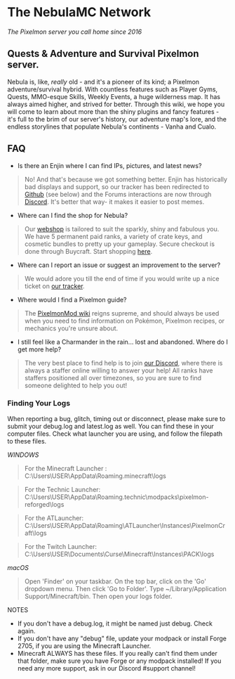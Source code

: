 # The NebulaMC Network
_The Pixelmon server you call home since 2016_

## Quests &amp; Adventure and Survival Pixelmon server. 
Nebula is, like, _really_ old - and it's a pioneer of its kind; a Pixelmon adventure/survival hybrid. With countless features such as Player Gyms, Quests, MMO-esque Skills, Weekly Events, a huge wilderness map. It has always aimed higher, and strived for better. Through this wiki, we hope you will come to learn about more than the shiny plugins and fancy features - it's full to the brim of our server's history, our adventure map's lore, and the endless storylines that populate Nebula's continents - Vanha and Cualo.

## FAQ
* Is there an Enjin where I can find IPs, pictures, and latest news?
> No! And that's because we got something better. Enjin has historically bad displays and support, so our tracker has been redirected to [Github](https://github.com/NebulaMC-GG) (see below) and the Forums interactions are now through [Discord](https://discord.gg/D7bpV2rzjU). It's better that way- it makes it easier to post memes.
* Where can I find the shop for Nebula?
> Our [webshop](https://store.nebulamc.gg/) is tailored to suit the sparkly, shiny and fabulous you. We have 5 permanent paid ranks, a variety of crate keys, and cosmetic bundles to pretty up your gameplay. Secure checkout is done through Buycraft. Start shopping [here](https://store.nebulamc.gg/).
* Where can I report an issue or suggest an improvement to the server?
> We would adore you till the end of time if you would write up a nice ticket on [our tracker](https://github.com/NebulaMC-GG).
* Where would I find a Pixelmon guide? 
> The [PixelmonMod wiki](http://pixelmonmod.com/wiki/index.php?title=Main_Page) reigns supreme, and should always be used when you need to find information on Pokémon, Pixelmon recipes, or mechanics you're unsure about.
* I still feel like a Charmander in the rain... lost and abandoned. Where do I get more help?
> The very best place to find help is to join [our Discord](https://discord.gg/D7bpV2rzjU), where there is always a staffer online willing to answer your help! All ranks have staffers positioned all over timezones, so you are sure to find someone delighted to help you out!

### Finding Your Logs 
When reporting a bug, glitch, timing out or disconnect, please make sure to submit your debug.log and latest.log as well. You can find these in your computer files. Check what launcher you are using, and follow the filepath to these files.

_WINDOWS_

> For the Minecraft Launcher : C:\Users\USER\AppData\Roaming\.minecraft\logs

> For the Technic Launcher: C:\Users\USER\AppData\Roaming\.technic\modpacks\pixelmon-reforged\logs

> For the ATLauncher: C:\Users\USER\AppData\Roaming\ATLauncher\Instances\PixelmonCraft\logs

> For the Twitch Launcher: C:\Users\USER\Documents\Curse\Minecraft\Instances\PACK\logs

_macOS_

> Open 'Finder' on your taskbar. On the top bar, click on the 'Go' dropdown menu. Then click 'Go to Folder'. Type ~/Library/Application Support/Minecraft/bin. Then open your logs folder.

NOTES
- If you don't have a debug.log, it might be named just debug. Check again.
- If you don't have any "debug" file, update your modpack or install Forge 2705, if you are using the Minecraft Launcher.
- Minecraft ALWAYS has these files. If you really can't find them under that folder, make sure you have Forge or any modpack installed! If you need any more support, ask in our Discord #support channel!
